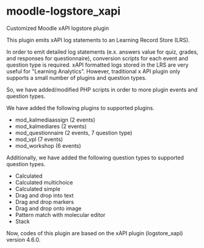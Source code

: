 # moodle-logstore_xapi
Customized Moodle xAPI logstore plugin

This plugin emits xAPI log statements to an Learning Record Store (LRS).

In order to emit detailed log statements (e.x. answers value for quiz, grades, and responses for questionnaire), conversion scripts for each event and question type is required.
xAPI formatted logs stored in the LRS are very useful for "Learning Analytics".
However, traditional x API plugin only supports a small number of plugins and question types.

So, we have added/modified PHP scripts in order to more plugin events and question types.

We have added the following plugins to supported plugins.

- mod_kalmediaassign (2 events)
- mod_kalmediares (2 events)
- mod_questionnaire (2 events, 7 question type)
- mod_vpl (7 events)
- mod_workshop (6 events)

Additionally, we have added the following question types to supported question types.

- Calculated
- Calculated multichoice
- Calculated simple
- Drag and drop into text
- Drag and drop markers
- Drag and drop onto image
- Pattern match with molecular editor
- Stack

Now, codes of this plugin are based on the xAPI plugin (logstore_xapi) version 4.6.0.


